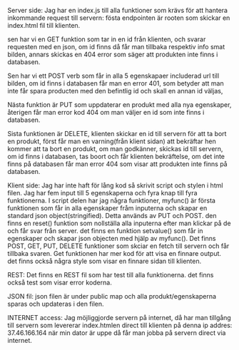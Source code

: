 Server side:
Jag har en index.js till alla funktioner som krävs för att hantera inkommande request till servern: fösta endpointen är rooten som skickar en index.html fil till klienten.

sen har vi en GET funktion som tar in en id från klienten, och svarar requesten med en json, om id finns då får man tillbaka respektiv info smat bilden, annars skickas en 404 error som säger att produkten inte finns i databasen.

Sen har vi ett POST verb som får in alla 5 egenskapaer includerad url till bilden, om id finns i databasen får man en error 401, som betyder att man inte får spara producten med den befintlig id och skall en annan id väljas,

Nästa funktion är PUT som uppdaterar en produkt med alla nya egenskaper, återigen får man error kod 404 om man väljer en id som inte finns i databasen.

Sista funktionen är DELETE, klienten skickar en id till servern för att ta bort en produkt, först får man en varning(från klient sidan) att bekräftar hen kommer att ta bort en produkt, om man godkänner, skickas id till servern, om id finns i databasen, tas boort och får klienten bekräftelse, om det inte finns på databasen får man error 404 som visar att produkten inte finns på databasen. 

Klient side:
Jag har inte haft för lång kod så skrivit script och stylen i html filen.
Jag har fem input till 5 egenskaperna och fyra knap till fyra funktionerna.
I script delen har jag några funktioner, myfunc() är första funktionen som får in alla egenskaper fråm inputerna och skapar en standard json object(stringified). Detta används av PUT och POST.
den finns en reset() funktion som nollställa alla inputerna efter man klickar på de och får svar från server.
det finns en funktion setvalue() som får in egenskaper och skapar json objecten med hjälp av myfunc().
Det finns POST, GET, PUT, DELETE funktioner som skciar en fetch till servern och får tillbaka svaren. Get funktionen har mer kod för att visa en finnare output. 
det finns också några style som visar en finnare sidan till klienten.

REST:
Det finns en REST fil som har test till alla funktionerna. det finns också test som visar error koderna.

JSON fil: json filen är under public map och alla produkt/egenskaperna sparas och updateras i den filen.

INTERNET access: Jag möjliggjorde servern på internet, då har man tillgång till servern som levererar index.htmlen direct till klienten på denna ip addres: 37.46.166.164 när min dator är uppe då får man jobba på servern direct via internet.
